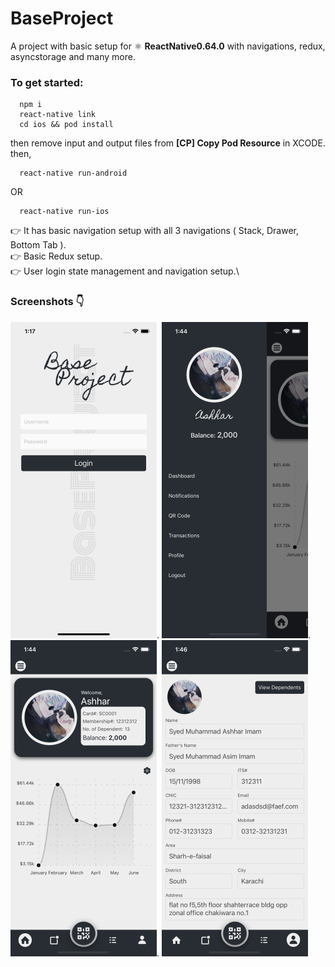 # BaseProject
A project with basic setup for ⚛ **ReactNative0.64.0** with navigations, redux, asyncstorage and many more.


### To get started:
```
  npm i
  react-native link
  cd ios && pod install
```
then remove input and output files from **[CP] Copy Pod Resource** in XCODE. then,
```
  react-native run-android
```
OR
```
  react-native run-ios
```

👉 It has basic navigation setup with all 3 navigations ( Stack, Drawer, Bottom Tab ).\
👉 Basic Redux setup.\
👉 User login state management and navigation setup.\
### Screenshots 👇
![Login Screen](https://github.com/AshharImam/BaseProject/blob/master/screenshots/1.png).
![Login Screen](https://github.com/AshharImam/BaseProject/blob/master/screenshots/2.png).
![Login Screen](https://github.com/AshharImam/BaseProject/blob/master/screenshots/3.png).
![Login Screen](https://github.com/AshharImam/BaseProject/blob/master/screenshots/4.png) 

